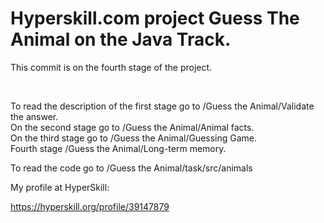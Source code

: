 <h1>Hyperskill.com project Guess The Animal on the Java Track.</h1>

<p>This commit is on the fourth stage of the project.</p>
<br/>

To read the description of the first stage go to /Guess the Animal/Validate the answer.  
On the second stage go to /Guess the Animal/Animal facts.  
On the third stage go to /Guess the Animal/Guessing Game.  
Fourth stage /Guess the Animal/Long-term memory.  

To read the code go to /Guess the Animal/task/src/animals


My profile at HyperSkill:

https://hyperskill.org/profile/39147879
